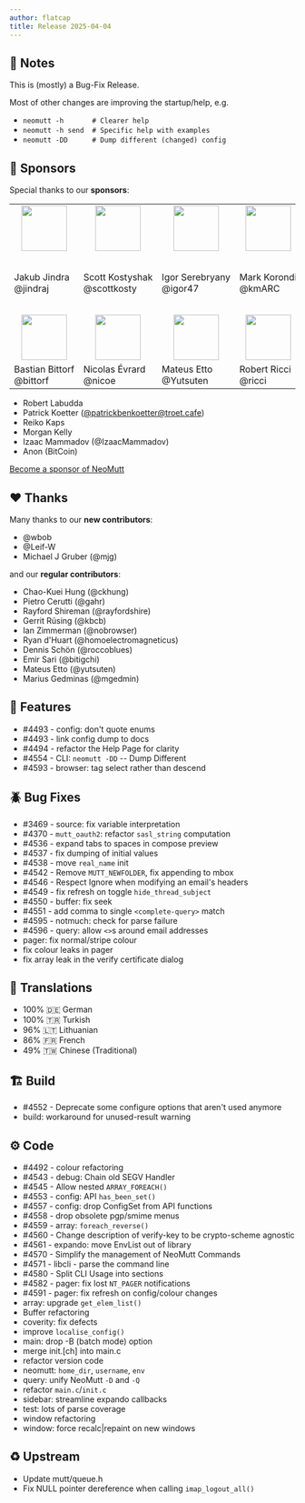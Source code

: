 ```yaml
---
author: flatcap
title: Release 2025-04-04
---
```


## :book: Notes

This is (mostly) a Bug-Fix Release.

Most of other changes are improving the startup/help, e.g.

- `neomutt -h       # Clearer help`
- `neomutt -h send  # Specific help with examples`
- `neomutt -DD      # Dump different (changed) config`

## :gem: Sponsors

Special thanks to our **sponsors**:

<table>
  <tr>
    <td align="center"><a href="https://github.com/jindraj/"><img width="80" src="https://avatars.githubusercontent.com/u/1755070"></a></td>
    <td align="center"><a href="https://github.com/scottkosty/"><img width="80" src="https://avatars.githubusercontent.com/u/1149353"></a></td>
    <td align="center"><a href="https://github.com/igor47/"><img width="80" src="https://avatars.githubusercontent.com/u/200575"></a></td>
    <td align="center"><a href="https://github.com/kmARC/"><img width="80" src="https://avatars.githubusercontent.com/u/6640417"></a></td>
    <td align="left" colspan="2"><a href="https://www.blunix.com/"><img width="80" src="https://neomutt.org/images/sponsors/blunix.png"></a></td>
  </tr>
  <tr>
    <td>Jakub&nbsp;Jindra<br>@jindraj</td>
    <td>Scott&nbsp;Kostyshak<br>@scottkosty</td>
    <td>Igor&nbsp;Serebryany<br>@igor47</td>
    <td>Mark&nbsp;Korondi<br>@kmARC</td>
    <td colspan="2">Blunix&nbsp;GmbH<br><a href="https://www.blunix.com/">Linux support company<br>from Berlin, Germany</a></td>
  </tr>
  <tr>
    <td align="center"><a href="https://github.com/bittorf"><img width="80" src="https://avatars.githubusercontent.com/u/198379"></a></td>
    <td align="center"><a href="https://github.com/nicoe"><img width="80" src="https://avatars.githubusercontent.com/u/44782"></a></td>
    <td align="center"><a href="https://github.com/Yutsuten"><img width="80" src="https://avatars.githubusercontent.com/u/7322925"></a></td>
    <td align="center"><a href="https://github.com/ricci"><img width="80" src="https://avatars.githubusercontent.com/u/829847"></a></td>
    <td align="left" colspan="2"><a href="https://github.com/terminaldweller"><img width="80" src="https://avatars.githubusercontent.com/u/20871975"></a></td>
  </tr>
  <tr>
    <td>Bastian&nbsp;Bittorf<br>@bittorf</td>
    <td>Nicolas&nbsp;Évrard<br>@nicoe</td>
    <td>Mateus&nbsp;Etto<br>@Yutsuten</td>
    <td>Robert Ricci<br>@ricci</td>
    <td>Farzad Sadeghi<br>@terminaldweller</td>
  </tr>
</table>

- Robert Labudda
- Patrick Koetter ([@patrickbenkoetter@troet.cafe](https://troet.cafe/@patrickbenkoetter))
- Reiko Kaps
- Morgan Kelly
- Izaac Mammadov (@IzaacMammadov)
- Anon (BitCoin)

[Become a sponsor of NeoMutt](https://neomutt.org/sponsor)

## :heart: Thanks

Many thanks to our **new contributors**:

- @wbob
- @Leif-W
- Michael J Gruber (@mjg)

and our **regular contributors**:

- Chao-Kuei Hung (@ckhung)
- Pietro Cerutti (@gahr)
- Rayford Shireman (@rayfordshire)
- Gerrit Rüsing (@kbcb)
- Ian Zimmerman (@nobrowser)
- Ryan d'Huart (@homoelectromagneticus)
- Dennis Schön (@roccoblues)
- Emir Sari (@bitigchi)
- Mateus Etto (@yutsuten)
- Marius Gedminas (@mgedmin)

## :gift: Features

- #4493 - config: don't quote enums
- #4493 - link config dump to docs
- #4494 - refactor the Help Page for clarity
- #4554 - CLI: `neomutt -DD` -- Dump Different
- #4593 - browser: tag select rather than descend

## :beetle: Bug Fixes

- #3469 - source: fix variable interpretation
- #4370 - `mutt_oauth2`: refactor `sasl_string` computation
- #4536 - expand tabs to spaces in compose preview
- #4537 - fix dumping of initial values
- #4538 - move `real_name` init
- #4542 - Remove `MUTT_NEWFOLDER`, fix appending to mbox
- #4546 - Respect Ignore when modifying an email's headers
- #4549 - fix refresh on toggle `hide_thread_subject`
- #4550 - buffer: fix seek
- #4551 - add comma to single `<complete-query>` match
- #4595 - notmuch: check for parse failure
- #4596 - query: allow `<>`s around email addresses
- pager: fix normal/stripe colour
- fix colour leaks in pager
- fix array leak in the verify certificate dialog

## :black_flag: Translations

- 100% :de: German
- 100% :tr: Turkish
- 96% :lithuania: Lithuanian
- 86% :fr: French
- 49% :taiwan: Chinese (Traditional)

## :building_construction: Build

- #4552 - Deprecate some configure options that aren't used anymore
- build: workaround for unused-result warning

## :gear: Code

- #4492 - colour refactoring
- #4543 - debug: Chain old SEGV Handler
- #4545 - Allow nested `ARRAY_FOREACH()`
- #4553 - config: API `has_been_set()`
- #4557 - config: drop ConfigSet from API functions
- #4558 - drop obsolete pgp/smime menus
- #4559 - array: `foreach_reverse()`
- #4560 - Change description of verify-key to be crypto-scheme agnostic
- #4561 - expando: move EnvList out of library
- #4570 - Simplify the management of NeoMutt Commands
- #4571 - libcli - parse the command line
- #4580 - Split CLI Usage into sections
- #4582 - pager: fix lost `NT_PAGER` notifications
- #4591 - pager: fix refresh on config/colour changes
- array: upgrade `get_elem_list()`
- Buffer refactoring
- coverity: fix defects
- improve `localise_config()`
- main: drop -B (batch mode) option
- merge init.[ch] into main.c
- refactor version code
- neomutt: `home_dir`, `username`, `env`
- query: unify NeoMutt `-D` and `-Q`
- refactor `main.c`/`init.c`
- sidebar: streamline expando callbacks
- test: lots of parse coverage
- window refactoring
- window: force recalc|repaint on new windows

## :recycle: Upstream

- Update mutt/queue.h
- Fix NULL pointer dereference when calling `imap_logout_all()`

